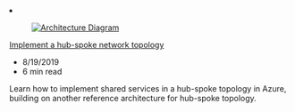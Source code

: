 <!-- This file is automatically generated by build/architectures/build_index.py. Any updates will be lost. -->

<!-- markdownlint-disable MD033 -->

<li class="grid-item item-column" data-categories="Hybrid Networking Developer Tools ">
<article class="card">
    <div class="card-header has-margin-bottom-none" aria-hidden="true">
        <figure class="image diagram has-height-175 has-overflow-hidden level">
            <a href="/azure/architecture/reference-architectures/hybrid-networking/shared-services"><img src="/azure/architecture/browse/thumbs/shared-services.png" class="diagram" alt="Architecture Diagram" data-linktype="relative-path"></a>
        </figure>
    </div>
    <div class="card-content">
        <a class="card-content-title has-margin-top-none" href="/azure/architecture/reference-architectures/hybrid-networking/shared-services">
            <p>Implement a hub-spoke network topology</p>
        </a>
        <ul class="card-content-metadata">
            <li>8/19/2019</li>
            <li>6 min read</li>
        </ul>
        <p class="card-content-description">Learn how to implement shared services in a hub-spoke topology in Azure, building on another reference architecture for hub-spoke topology.</p>
        <div class="bottom-to-top-fade is-hidden-mobile"></div>
    </div>
</article>
</li>
